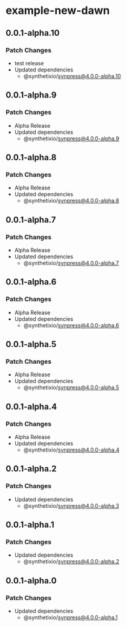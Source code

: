 # example-new-dawn

## 0.0.1-alpha.10

### Patch Changes

- test release
- Updated dependencies
  - @synthetixio/synpress@4.0.0-alpha.10

## 0.0.1-alpha.9

### Patch Changes

- Alpha Release
- Updated dependencies
  - @synthetixio/synpress@4.0.0-alpha.9

## 0.0.1-alpha.8

### Patch Changes

- Alpha Release
- Updated dependencies
  - @synthetixio/synpress@4.0.0-alpha.8

## 0.0.1-alpha.7

### Patch Changes

- Alpha Release
- Updated dependencies
  - @synthetixio/synpress@4.0.0-alpha.7

## 0.0.1-alpha.6

### Patch Changes

- Alpha Release
- Updated dependencies
  - @synthetixio/synpress@4.0.0-alpha.6

## 0.0.1-alpha.5

### Patch Changes

- Alpha Release
- Updated dependencies
  - @synthetixio/synpress@4.0.0-alpha.5

## 0.0.1-alpha.4

### Patch Changes

- Alpha Release
- Updated dependencies
  - @synthetixio/synpress@4.0.0-alpha.4

## 0.0.1-alpha.2

### Patch Changes

- Updated dependencies
  - @synthetixio/synpress@4.0.0-alpha.3

## 0.0.1-alpha.1

### Patch Changes

- Updated dependencies
  - @synthetixio/synpress@4.0.0-alpha.2

## 0.0.1-alpha.0

### Patch Changes

- Updated dependencies
  - @synthetixio/synpress@4.0.0-alpha.1
